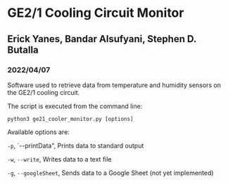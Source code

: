 # GE2/1 Cooling Circuit Monitor
## Erick Yanes, Bandar Alsufyani, Stephen D. Butalla
### 2022/04/07

Software used to retrieve data from temperature and humidity sensors on the GE2/1 cooling circuit.

The script is executed from the command line:

`python3 ge21_cooler_monitor.py [options]`

Available options are:

`-p`, `--printData", Prints data to standard output

`-w`, `--write`, Writes data to a text file

`-g`, `--googleSheet`, Sends data to a Google Sheet (not yet implemented)
    
